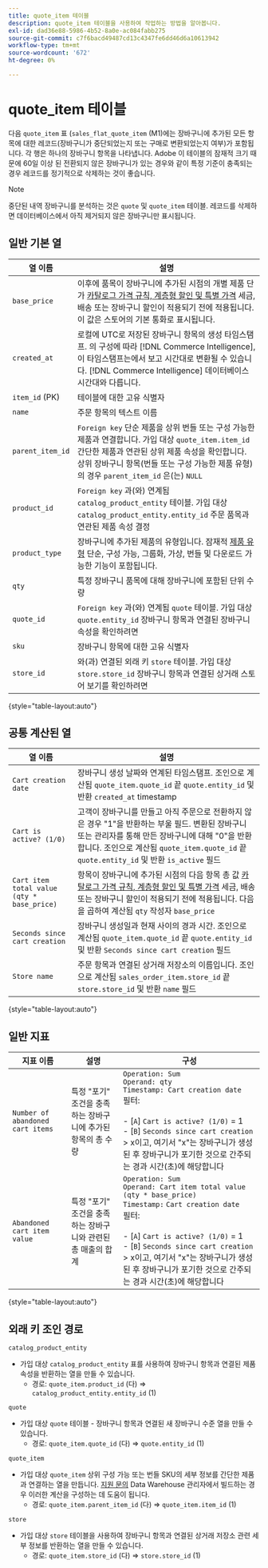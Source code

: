 ```yaml
---
title: quote_item 테이블
description: quote_item 테이블을 사용하여 작업하는 방법을 알아봅니다.
exl-id: dad36e88-5986-4b52-8a0e-ac084fabb275
source-git-commit: c7f6bacd49487cd13c4347fe6dd46d6a10613942
workflow-type: tm+mt
source-wordcount: '672'
ht-degree: 0%

---
```


# quote_item 테이블

다음 `quote_item` 표 (`sales_flat_quote_item` (M1)에는 장바구니에 추가된 모든 항목에 대한 레코드(장바구니가 중단되었는지 또는 구매로 변환되었는지 여부)가 포함됩니다. 각 행은 하나의 장바구니 항목을 나타냅니다. Adobe 이 테이블의 잠재적 크기 때문에 60일 이상 된 전환되지 않은 장바구니가 있는 경우와 같이 특정 기준이 충족되는 경우 레코드를 정기적으로 삭제하는 것이 좋습니다.

>[!NOTE]
>
>중단된 내역 장바구니를 분석하는 것은 `quote` 및 `quote_item` 테이블. 레코드를 삭제하면 데이터베이스에서 아직 제거되지 않은 장바구니만 표시됩니다.

## 일반 기본 열

| **열 이름** | **설명** |
|---|---|
| `base_price` | 이후에 품목이 장바구니에 추가된 시점의 개별 제품 단가 [카탈로그 가격 규칙, 계층형 할인 및 특별 가격](https://experienceleague.adobe.com/docs/commerce-admin/catalog/products/pricing/pricing-advanced.html) 세금, 배송 또는 장바구니 할인이 적용되기 전에 적용됩니다. 이 값은 스토어의 기본 통화로 표시됩니다. |
| `created_at` | 로컬에 UTC로 저장된 장바구니 항목의 생성 타임스탬프. 의 구성에 따라 [!DNL Commerce Intelligence], 이 타임스탬프는에서 보고 시간대로 변환될 수 있습니다. [!DNL Commerce Intelligence] 데이터베이스 시간대와 다릅니다. |
| `item_id` (PK) | 테이블에 대한 고유 식별자 |
| `name` | 주문 항목의 텍스트 이름 |
| `parent_item_id` | `Foreign key` 단순 제품을 상위 번들 또는 구성 가능한 제품과 연결합니다. 가입 대상 `quote_item.item_id` 간단한 제품과 연관된 상위 제품 속성을 확인합니다. 상위 장바구니 항목(번들 또는 구성 가능한 제품 유형)의 경우 `parent_item_id` 은(는) `NULL` |
| `product_id` | `Foreign key` 과(와) 연계됨 `catalog_product_entity` 테이블. 가입 대상 `catalog_product_entity.entity_id` 주문 품목과 연관된 제품 속성 결정 |
| `product_type` | 장바구니에 추가된 제품의 유형입니다. 잠재적 [제품 유형](https://experienceleague.adobe.com/docs/commerce-admin/catalog/products/product-create.html#product-types) 단순, 구성 가능, 그룹화, 가상, 번들 및 다운로드 가능한 기능이 포함됩니다. |
| `qty` | 특정 장바구니 품목에 대해 장바구니에 포함된 단위 수량 |
| `quote_id` | `Foreign key` 과(와) 연계됨 `quote` 테이블. 가입 대상 `quote.entity_id` 장바구니 항목과 연결된 장바구니 속성을 확인하려면 |
| `sku` | 장바구니 항목에 대한 고유 식별자 |
| `store_id` | 와(과) 연결된 외래 키 `store` 테이블. 가입 대상 `store.store_id` 장바구니 항목과 연결된 상거래 스토어 보기를 확인하려면 |

{style="table-layout:auto"}

## 공통 계산된 열

| **열 이름** | **설명** |
|---|---|
| `Cart creation date` | 장바구니 생성 날짜와 연계된 타임스탬프. 조인으로 계산됨 `quote_item.quote_id` 끝 `quote.entity_id` 및 반환 `created_at` timestamp |
| `Cart is active? (1/0)` | 고객이 장바구니를 만들고 아직 주문으로 전환하지 않은 경우 &quot;1&quot;을 반환하는 부울 필드. 변환된 장바구니 또는 관리자를 통해 만든 장바구니에 대해 &quot;0&quot;을 반환합니다. 조인으로 계산됨 `quote_item.quote_id` 끝 `quote.entity_id` 및 반환 `is_active` 필드 |
| `Cart item total value (qty * base_price)` | 항목이 장바구니에 추가된 시점의 다음 항목 총 값 [카탈로그 가격 규칙, 계층형 할인 및 특별 가격](https://experienceleague.adobe.com/docs/commerce-admin/catalog/products/pricing/pricing-advanced.html) 세금, 배송 또는 장바구니 할인이 적용되기 전에 적용됩니다. 다음을 곱하여 계산됨 `qty` 작성자 `base_price` |
| `Seconds since cart creation` | 장바구니 생성일과 현재 사이의 경과 시간. 조인으로 계산됨 `quote_item.quote_id` 끝 `quote.entity_id` 및 반환 `Seconds since cart creation` 필드 |
| `Store name` | 주문 항목과 연결된 상거래 저장소의 이름입니다. 조인으로 계산됨 `sales_order_item.store_id` 끝 `store.store_id` 및 반환 `name` 필드 |

{style="table-layout:auto"}

## 일반 지표

| **지표 이름** | **설명** | **구성** |
|---|---|---|
| `Number of abandoned cart items` | 특정 &quot;포기&quot; 조건을 충족하는 장바구니에 추가된 항목의 총 수량 | `Operation: Sum`<br/>`Operand: qty`<br/>`Timestamp: Cart creation date`<br>필터:<br><br>- \[`A`\] `Cart is active? (1/0)` = 1<br>- \[`B`\] `Seconds since cart creation` > x이고, 여기서 &quot;x&quot;는 장바구니가 생성된 후 장바구니가 포기한 것으로 간주되는 경과 시간(초)에 해당합니다 |
| `Abandoned cart item value` | 특정 &quot;포기&quot; 조건을 충족하는 장바구니와 관련된 총 매출의 합계 | `Operation: Sum`<br>`Operand: Cart item total value (qty * base_price)`<br>`Timestamp:` `Cart creation date`<br>필터:<br><br>- \[`A`\] `Cart is active? (1/0)` = 1<br>- \[`B`\] `Seconds since cart creation` > x이고, 여기서 &quot;x&quot;는 장바구니가 생성된 후 장바구니가 포기한 것으로 간주되는 경과 시간(초)에 해당합니다 |

{style="table-layout:auto"}

## 외래 키 조인 경로

`catalog_product_entity`

* 가입 대상 `catalog_product_entity` 표를 사용하여 장바구니 항목과 연결된 제품 속성을 반환하는 열을 만들 수 있습니다.
   * 경로: `quote_item.product_id` (다) => `catalog_product_entity.entity_id` (1)

`quote`

* 가입 대상 `quote` 테이블 - 장바구니 항목과 연결된 새 장바구니 수준 열을 만들 수 있습니다.
   * 경로: `quote_item.quote_id` (다) => `quote.entity_id` (1)

`quote_item`

* 가입 대상 `quote_item` 상위 구성 가능 또는 번들 SKU의 세부 정보를 간단한 제품과 연결하는 열을 만듭니다. [지원 문의](https://experienceleague.adobe.com/docs/commerce-knowledge-base/kb/troubleshooting/miscellaneous/mbi-service-policies.html) Data Warehouse 관리자에서 빌드하는 경우 이러한 계산을 구성하는 데 도움이 됩니다.
   * 경로: `quote_item.parent_item_id` (다) => `quote_item.item_id` (1)

`store`

* 가입 대상 `store` 테이블을 사용하여 장바구니 항목과 연결된 상거래 저장소 관련 세부 정보를 반환하는 열을 만들 수 있습니다.
   * 경로: `quote_item.store_id` (다) => `store.store_id` (1)
